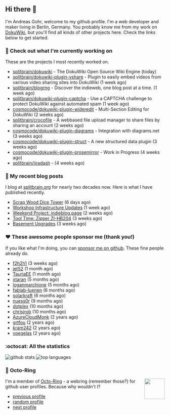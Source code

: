 ## Hi there :wave:

I'm Andreas Gohr, welcome to my github profile. I'm a web developer and maker living in Berlin, Germany. You probably know me from my work on [DokuWiki](https://github.com/splitbrain/dokuwiki), but you'll find all kinds of other projects here. Check the links below to get started.

### :hammer: Check out what I'm currently working on

These are the projects I most recently worked on.


- [splitbrain/dokuwiki](https://github.com/splitbrain/dokuwiki) - The DokuWiki Open Source Wiki Engine (today)
- [splitbrain/dokuwiki-plugin-vshare](https://github.com/splitbrain/dokuwiki-plugin-vshare) - Plugin to easily embed videos from various video sharing sites into DokuWiki (1 week ago)
- [splitbrain/blogrng](https://github.com/splitbrain/blogrng) - Discover the indieweb, one blog post at a time. (1 week ago)
- [splitbrain/dokuwiki-plugin-captcha](https://github.com/splitbrain/dokuwiki-plugin-captcha) - Use a CAPTCHA challenge to protect DokuWiki against automated spam (1 week ago)
- [cosmocode/dokuwiki-plugin-wideredit](https://github.com/cosmocode/dokuwiki-plugin-wideredit) - Multi-Section Editing for DokuWiki (2 weeks ago)
- [splitbrain/crocofile](https://github.com/splitbrain/crocofile) - A webbased file upload manager to share files by sharing an account (2 weeks ago)
- [cosmocode/dokuwiki-plugin-diagrams](https://github.com/cosmocode/dokuwiki-plugin-diagrams) - Integration with diagrams.net (3 weeks ago)
- [cosmocode/dokuwiki-plugin-struct](https://github.com/cosmocode/dokuwiki-plugin-struct) - A new structured data plugin (3 weeks ago)
- [cosmocode/dokuwiki-plugin-prosemirror](https://github.com/cosmocode/dokuwiki-plugin-prosemirror) - Work in Progress (4 weeks ago)
- [splitbrain/jiradash](https://github.com/splitbrain/jiradash) -  (4 weeks ago)

### :scroll: My recent blog posts

I blog at [splitbrain.org](https://www.splitbrain.org) for nearly two decades now. Here is what I have published recently.


- [Scrap Wood Dice Tower](https://www.splitbrain.org/blog/2022-04/22-scrap_wood_dice_tower) (6 days ago)
- [Workshop Infrastructure Updates](https://www.splitbrain.org/blog/2022-04/18-workshop_infrastructure) (1 week ago)
- [Weekend Project: indieblog.page](https://www.splitbrain.org/blog/2022-04/10-weekend_project) (2 weeks ago)
- [Tool Time: Zipper ZI-HB204](https://www.splitbrain.org/blog/2022-04/07b-zipper_hb204_review) (3 weeks ago)
- [Basement Upgrades](https://www.splitbrain.org/blog/2022-04/07-basement_upgrades) (3 weeks ago)

### :hearts:️ These awesome people sponsor me (thank you!)

If you like what I'm doing, you can [sponsor me on github](https://github.com/sponsors/splitbrain). These fine people already do.


- [f2h2h1](https://github.com/f2h2h1) (3 weeks ago)
- [jet52](https://github.com/jet52) (1 month ago)
- [TauriaEE](https://github.com/TauriaEE) (1 month ago)
- [xtaran](https://github.com/xtaran) (5 months ago)
- [loganmarchione](https://github.com/loganmarchione) (5 months ago)
- [fablab-luenen](https://github.com/fablab-luenen) (6 months ago)
- [solarkraft](https://github.com/solarkraft) (6 months ago)
- [nuess0r](https://github.com/nuess0r) (9 months ago)
- [dotplex](https://github.com/dotplex) (10 months ago)
- [chrisjrob](https://github.com/chrisjrob) (10 months ago)
- [AzureCloudMonk](https://github.com/AzureCloudMonk) (2 years ago)
- [grtfou](https://github.com/grtfou) (2 years ago)
- [kram242](https://github.com/kram242) (2 years ago)
- [voegelas](https://github.com/voegelas) (2 years ago)

### :octocat: All the statistics

 ![github stats](https://github-readme-stats.vercel.app/api?username=splitbrain&show_icons=true&hide_title=true)
![top languages](https://github-readme-stats.vercel.app/api/top-langs/?username=splitbrain&layout=compact)


### :octopus: Octo-Ring

<img width="64" height="65" src="https://octo-ring.com/static/img/octo.png" align="right" alt="">

I'm a member of [Octo-Ring](https://octo-ring.com/) - a webring (remember those?) for github user profiles. Because why wouldn't I? 

* [previous profile](https://octo-ring.com/p/splitbrain/prev)
* [random profile](https://octo-ring.com/p/splitbrain/random)
* [next profile](https://octo-ring.com/p/splitbrain/next)

